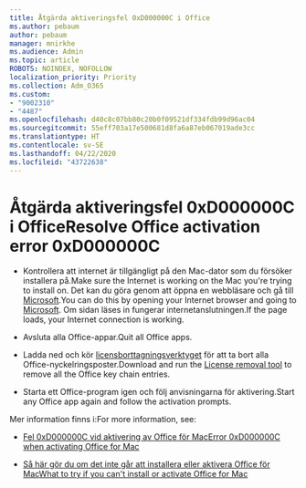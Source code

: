 ```yaml
---
title: Åtgärda aktiveringsfel 0xD000000C i Office
ms.author: pebaum
author: pebaum
manager: mnirkhe
ms.audience: Admin
ms.topic: article
ROBOTS: NOINDEX, NOFOLLOW
localization_priority: Priority
ms.collection: Adm_O365
ms.custom:
- "9002310"
- "4487"
ms.openlocfilehash: d40c8c07bb80c20b0f09521df334fdb99d96ac04
ms.sourcegitcommit: 55eff703a17e500681d8fa6a87eb067019ade3cc
ms.translationtype: HT
ms.contentlocale: sv-SE
ms.lasthandoff: 04/22/2020
ms.locfileid: "43722638"
---
```

# <a name="resolve-office-activation-error-0xd000000c"></a><span data-ttu-id="69370-102">Åtgärda aktiveringsfel 0xD000000C i Office</span><span class="sxs-lookup"><span data-stu-id="69370-102">Resolve Office activation error 0xD000000C</span></span>

- <span data-ttu-id="69370-103">Kontrollera att internet är tillgängligt på den Mac-dator som du försöker installera på.</span><span class="sxs-lookup"><span data-stu-id="69370-103">Make sure the Internet is working on the Mac you're trying to install on.</span></span> <span data-ttu-id="69370-104">Det kan du göra genom att öppna en webbläsare och gå till [Microsoft](https://www.microsoft.com).</span><span class="sxs-lookup"><span data-stu-id="69370-104">You can do this by opening your Internet browser and going to [Microsoft](https://www.microsoft.com).</span></span> <span data-ttu-id="69370-105">Om sidan läses in fungerar internetanslutningen.</span><span class="sxs-lookup"><span data-stu-id="69370-105">If the page loads, your Internet connection is working.</span></span>

- <span data-ttu-id="69370-106">Avsluta alla Office-appar.</span><span class="sxs-lookup"><span data-stu-id="69370-106">Quit all Office apps.</span></span>

- <span data-ttu-id="69370-107">Ladda ned och kör [licensborttagningsverktyget](https://go.microsoft.com/fwlink/?linkid=849815) för att ta bort alla Office-nyckelringsposter.</span><span class="sxs-lookup"><span data-stu-id="69370-107">Download and run the [License removal tool](https://go.microsoft.com/fwlink/?linkid=849815) to remove all the Office key chain entries.</span></span>

- <span data-ttu-id="69370-108">Starta ett Office-program igen och följ anvisningarna för aktivering.</span><span class="sxs-lookup"><span data-stu-id="69370-108">Start any Office app again and follow the activation prompts.</span></span>

<span data-ttu-id="69370-109">Mer information finns i:</span><span class="sxs-lookup"><span data-stu-id="69370-109">For more information, see:</span></span>

- [<span data-ttu-id="69370-110">Fel 0xD000000C vid aktivering av Office för Mac</span><span class="sxs-lookup"><span data-stu-id="69370-110">Error 0xD000000C when activating Office for Mac</span></span>](https://support.office.com/article/error-0xd000000c-when-activating-office-for-mac-da865931-4658-4829-ba2d-8133390c6d25)

- [<span data-ttu-id="69370-111">Så här gör du om det inte går att installera eller aktivera Office för Mac</span><span class="sxs-lookup"><span data-stu-id="69370-111">What to try if you can't install or activate Office for Mac</span></span>](https://support.office.com/article/what-to-try-if-you-can-t-install-or-activate-office-for-mac-5efba2b4-b1e6-4e5f-bf3c-6ab945d03dea)
